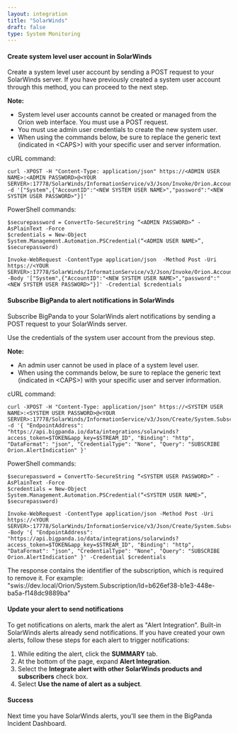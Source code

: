 ```yaml
---
layout: integration 
title: "SolarWinds"
draft: false
type: System Monitoring
---
```


#### Create system level user account in SolarWinds

Create a system level user account by sending a POST request to your SolarWinds server. If you have previously created a system user account through this method, you can proceed to the next step.

**Note:**
* System level user accounts cannot be created or managed from the Orion web interface. You must use a POST request.
* You must use admin user credentials to create the new system user.
* When using the commands below, be sure to replace the generic text (indicated in &lt;CAPS&gt;) with your specific user and server information.

cURL command:

    curl -XPOST -H "Content-Type: application/json" https://<ADMIN USER NAME>:<ADMIN PASSWORD>@<YOUR SERVER>:17778/SolarWinds/InformationService/v3/Json/Invoke/Orion.Accounts/CreateAccount -d '["System",{"AccountID":"<NEW SYSTEM USER NAME>","password":"<NEW SYSTEM USER PASSWORD>"}]'

PowerShell commands:

    $securepassword = ConvertTo-SecureString “<ADMIN PASSWORD>” -AsPlainText -Force
    $credentials = New-Object System.Management.Automation.PSCredential(“<ADMIN USER NAME>”, $securepassword)

    Invoke-WebRequest -ContentType application/json  -Method Post -Uri https://<YOUR SERVER>:17778/SolarWinds/InformationService/v3/Json/Invoke/Orion.Accounts/CreateAccount -Body '["System",{"AccountID":"<NEW SYSTEM USER NAME>","password":"<NEW SYSTEM USER PASSWORD>"}]' -Credential $credentials

<!-- section-separator -->

#### Subscribe BigPanda to alert notifications in SolarWinds

Subscribe BigPanda to your SolarWinds alert notifications by sending a POST request to your SolarWinds server.

Use the credentials of the system user account from the previous step. 

**Note:** 
* An admin user cannot be used in place of a system level user.
* When using the commands below, be sure to replace the generic text (indicated in &lt;CAPS&gt;) with your specific user and server information.

cURL command:

    curl -XPOST -H "Content-Type: application/json" https://<SYSTEM USER NAME>:<SYSTEM USER PASSWORD>@<YOUR SERVER>:17778/SolarWinds/InformationService/v3/Json/Create/System.Subscription -d '{ "EndpointAddress": "https://api.bigpanda.io/data/integrations/solarwinds?access_token=$TOKEN&app_key=$STREAM_ID", "Binding": "http", "DataFormat": "json", "CredentialType": "None", "Query": "SUBSCRIBE Orion.AlertIndication" }'

PowerShell commands:

    $securepassword = ConvertTo-SecureString “<SYSTEM USER PASSWORD>” -AsPlainText -Force
    $credentials = New-Object System.Management.Automation.PSCredential(“<SYSTEM USER NAME>”, $securepassword)

    Invoke-WebRequest -ContentType application/json -Method Post -Uri https://<YOUR SERVER>:17778/SolarWinds/InformationService/v3/Json/Create/System.Subscription -Body '{ "EndpointAddress": "https://api.bigpanda.io/data/integrations/solarwinds?access_token=$TOKEN&app_key=$STREAM_ID", "Binding": "http", "DataFormat": "json", "CredentialType": "None", "Query": "SUBSCRIBE Orion.AlertIndication" }' -Credential $credentials

The response contains the identifier of the subscription, which is required to remove it. For example: "swis://dev.local/Orion/System.Subscription/Id=b626ef38-b1e3-448e-ba5a-f148dc9889ba"

<!-- section-separator -->

#### Update your alert to send notifications

To get notifications on alerts, mark the alert as "Alert Integration". Built-in SolarWinds alerts already send notifications. If you have created your own alerts, follow these steps for each alert to trigger notifications:

1. While editing the alert, click the **SUMMARY** tab.
2. At the bottom of the page, expand **Alert Integration**.
3. Select the **Integrate alert with other SolarWinds products and subscribers** check box.
4. Select **Use the name of alert as a subject**.

<!-- section-separator -->

#### Success
Next time you have SolarWinds alerts, you'll see them in the BigPanda Incident Dashboard.

